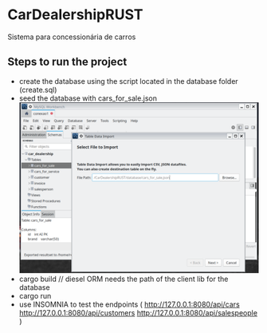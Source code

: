 # CarDealershipRUST
Sistema para concessionária de carros

## Steps to run the project
- create the database using the script located in the database folder (create.sql)
- seed the database with cars_for_sale.json
![screenshot](docs/seed.png)
- cargo build  // diesel ORM needs the path of the client lib for the database
- cargo run
- use INSOMNIA to test the endpoints (
    http://127.0.0.1:8080/api/cars
    http://127.0.0.1:8080/api/customers
    http://127.0.0.1:8080/api/salespeople
)
